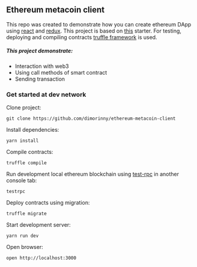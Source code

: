 ## Ethereum metacoin client

This repo was created to demonstrate how you can create ethereum DApp using [react](https://github.com/facebook/react) and [redux](https://github.com/reactjs/redux). This project is based on [this](https://github.com/dimorinny/react-redux-starter) starter. For testing, deploying and compiling contracts [truffle framework](http://truffleframework.com/) is used.

##### This project demonstrate:

* Interaction with web3
* Using call methods of smart contract
* Sending transaction

### Get started at dev network

Clone project:

```
git clone https://github.com/dimorinny/ethereum-metacoin-client
```

Install dependencies:

```
yarn install
```

Compile contracts:

```
truffle compile
```

Run development local ethereum blockchain using [test-rpc](https://github.com/ethereumjs/testrpc) in another console tab:

```
testrpc
```

Deploy contracts using migration:

```
truffle migrate
```

Start development server:

```
yarn run dev
```

Open browser:

```
open http://localhost:3000
```
